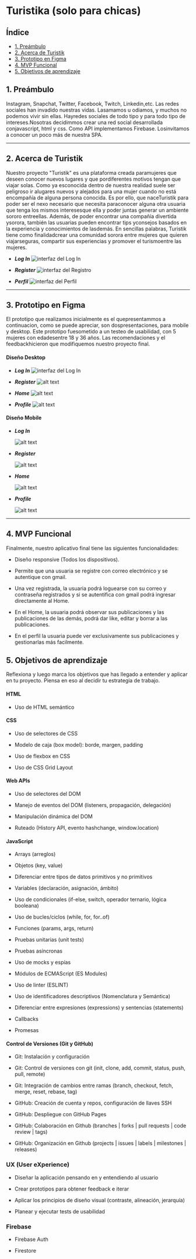 # **Turistika** (solo para chicas)
## Índice

* [1. Preámbulo](#1-preámbulo)
* [2. Acerca de Turistik](#2-acerca-de-turistik)
* [3. Prototipo en Figma](#3-prototipo-en-figma)
* [4. MVP Funcional](#4-mvp-funcional)
* [5. Objetivos de aprendizaje](#5-objetivos-de-aprendizaje)


## 1. Preámbulo
  Instagram, Snapchat, Twitter, Facebook, Twitch, Linkedin,etc. Las redes sociales han invadido nuestras vidas. Lasamamos u odiamos, y muchos no podemos vivir sin ellas. Hayredes sociales de todo tipo y para todo tipo de intereses.Nosotras decidimmos crear una red social desarrollada conjavascript, html y css. Como API implementamos Firebase. Losinvitamos a conocer un poco más de nuestra SPA.
***

## 2. Acerca de Turistik
  Nuestro proyecto "Turistik" es una plataforma creada paramujeres que deseen conocer nuevos lugares y que pordiferentes motivos tengan que viajar solas. Como ya esconocida dentro de nuestra realidad suele ser peligroso ir alugares nuevos y alejados para una mujer cuando no está encompañía de alguna persona conocida. Es por ello, que naceTuristik para poder ser el nexo necesario que necesita paraconocer alguna otra usuaria que tenga los mismos interesesque ella y poder juntas generar un ambiente sororo entreellas. Además, de poder encontrar una compañía divertida ysorora, también las usuarias pueden encontrar tips yconsejos basados en la experiencia y conocimientos de lasdemás. En sencillas palabras, Turistik tiene como finalidadcrear una comunidad sorora entre mujeres que quieren viajarseguras, compartir sus experiencias y promover el turismoentre las mujeres.

 * ***Log In***
![interfaz del Log In](./src/img/imgReadMe/logIn.jpeg)

* ***Register***
![interfaz del Registro](./src/img/imgReadMe/register.jpeg)

* ***Perfil***
![interfaz del Perfil](./src/img/imgReadMe/perfil.jpeg)

***

## 3. Prototipo en Figma
  El prototipo que realizamos inicialmente es el quepresentammos a continuacion, como se puede apreciar, son dospresentaciones, para mobile y desktop. Este prototipo fuesometido a un testeo de usabilidad, con 5 mujeres con edadesentre 18 y 36 años. Las recomendaciones y el feedbackhicieron que modifiquemos nuestro proyecto final.

#### Diseño Desktop
* ***Log In***
![interfaz del Log In](./src/img/imgReadMe/prototipoDesktopLogIn.png)

* ***Register***
![alt text](./src/img/imgReadMe/prototipoDesktopRegister.png)

* ***Home***
![alt text](../src/img/imgReadMe/prototipoDesktopHome.png)

* ***Profile***
![alt text](./src/img/imgReadMe/prototipoDesktopProfile.png)


#### Diseño Mobile
* ***Log In***

    ![alt text](./src/img/imgReadMe/prototipoMobileLogIn.png)

* ***Register***

    ![alt text](./src/img/imgReadMe/prototipoMobileRegister.png)

* ***Home***

    ![alt text](./src/img/imgReadMe/prototipoMobileHome.png)

* ***Profile***

    ![alt text](./src/img/imgReadMe/prototipoMobilePerfil.png)

***

## 4. MVP Funcional
  Finalmente, nuestro aplicativo final tiene las siguientes funcionalidades:

 * Diseño responsive (Todos los dispositivos).

 * Permite que una usuaria se registre con correo electrónico y se autentique con gmail.

 * Una vez registrada, la usuaria podrá loguearse con su correo y contraseña registrados y si se autentifica con gmail podrá ingresar directamente al Home.

 * En el Home, la usuaria podrá observar sus publicaciones y las publicaciones de las demás, podrá dar like, editar y borrar a las publicaciones.

 * En el perfil la usuaria puede ver exclusivamente sus publicaciones y gestionarlas más facilmente.

## 5. Objetivos de aprendizaje

Reflexiona y luego marca los objetivos que has llegado a entender y aplicar en tu proyecto. Piensa en eso al decidir tu estrategia de trabajo.

#### HTML

-  Uso de HTML semántico

#### CSS

- Uso de selectores de CSS

- Modelo de caja (box model): borde, margen, padding

- Uso de flexbox en CSS

- Uso de CSS Grid Layout

#### Web APIs

- Uso de selectores del DOM

- Manejo de eventos del DOM (listeners, propagación, delegación)

- Manipulación dinámica del DOM

- Ruteado (History API, evento hashchange, window.location)

#### JavaScript

- Arrays (arreglos)

- Objetos (key, value)


- Diferenciar entre tipos de datos primitivos y no primitivos

- Variables (declaración, asignación, ámbito)

- Uso de condicionales (if-else, switch, operador ternario, lógica booleana)

- Uso de bucles/ciclos (while, for, for..of)


- Funciones (params, args, return)


- Pruebas unitarias (unit tests)

- Pruebas asíncronas

- Uso de mocks y espías

- Módulos de ECMAScript (ES Modules)

- Uso de linter (ESLINT)

- Uso de identificadores descriptivos (Nomenclatura y Semántica)

- Diferenciar entre expresiones (expressions) y sentencias (statements)

- Callbacks

- Promesas

#### Control de Versiones (Git y GitHub)

- Git: Instalación y configuración

- Git: Control de versiones con git (init, clone, add, commit, status, push, pull, remote)

- Git: Integración de cambios entre ramas (branch, checkout, fetch, merge, reset, rebase, tag)

- GitHub: Creación de cuenta y repos, configuración de llaves SSH

- GitHub: Despliegue con GitHub Pages

- GitHub: Colaboración en Github (branches | forks | pull requests | code review | tags)

- GitHub: Organización en Github (projects | issues | labels | milestones | releases)

### UX (User eXperience)

- Diseñar la aplicación pensando en y entendiendo al usuario

- Crear prototipos para obtener feedback e iterar

- Aplicar los principios de diseño visual (contraste, alineación, jerarquía)

- Planear y ejecutar tests de usabilidad

### Firebase

- Firebase Auth

- Firestore